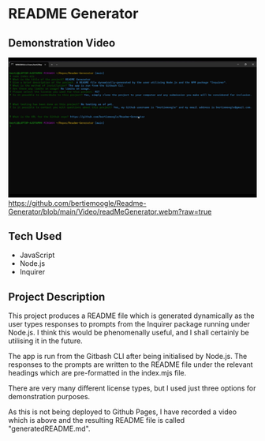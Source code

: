 # README Generator
## Demonstration Video
![Screenshot](./Video/screenshot.png)
<https://github.com/bertiemoogle/Readme-Generator/blob/main/Video/readMeGenerator.webm?raw=true>

## Tech Used
* JavaScript
* Node.js
* Inquirer
## Project Description
This project produces a README file which is generated dynamically as the user types responses to prompts from the Inquirer package running under Node.js. I think this would be phenomenally useful, and I shall certainly be utilising it in the future.

The app is run from the Gitbash CLI after being initialised by Node.js. The responses to the prompts are written to the README file under the relevant headings which are pre-formatted in the index.mjs file.

There are very many different license types, but I used just three options for demonstration purposes.

As this is not being deployed to Github Pages, I have recorded a video which is above and the resulting README file is called "generatedREADME.md".
